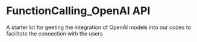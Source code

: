 # FunctionCalling_OpenAI API
A starter kit for geeting the integration of OpenAI models into our codes to facilitate the connection with the users
